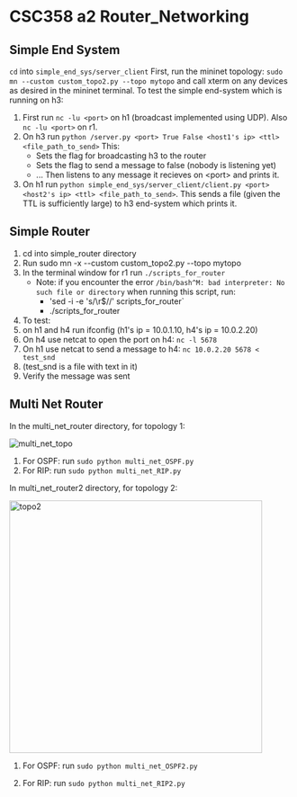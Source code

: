 # CSC358 a2 Router_Networking

## Simple End System
`cd` into `simple_end_sys/server_client`
First, run the mininet topology: `sudo mn --custom custom_topo2.py --topo mytopo` and call xterm on any devices as desired in the mininet terminal. To test the simple end-system which is running on h3:
1. First run `nc -lu <port>` on h1 (broadcast implemented using UDP). Also `nc -lu <port>` on r1.
2. On h3 run `python /server.py <port> True False <host1's ip> <ttl> <file_path_to_send>` This:
    * Sets the flag for broadcasting h3 to the router
    * Sets the flag to send a message to false (nobody is listening yet)
    * ... Then listens to any message it recieves on \<port\> and prints it.
4. On h1 run `python simple_end_sys/server_client/client.py <port> <host2's ip> <ttl> <file_path_to_send>`. This sends a file (given the TTL is sufficiently large) to h3 end-system which prints it.


## Simple Router
1. cd into simple_router directory
2. Run sudo mn -x --custom custom_topo2.py --topo mytopo
3. In the terminal window for r1 run `./scripts_for_router`
   * Note: if you encounter the error `/bin/bash^M: bad interpreter: No such file or directory` when running this script, run:
      * 'sed -i -e 's/\r$//' scripts_for_router`
      * ./scripts_for_router
5. To test:
6. on h1 and h4 run ifconfig (h1's ip = 10.0.1.10, h4's ip = 10.0.2.20)
7. On h4 use netcat to open the port on h4: `nc -l 5678`
8. On h1 use netcat to send a message to h4: `nc 10.0.2.20 5678 < test_snd` 
9. (test_snd is a file with text in it)
10. Verify the message was sent


## Multi Net Router
In the multi_net_router directory, for topology 1:

![multi_net_topo](https://user-images.githubusercontent.com/40809349/161470161-43b47107-9b32-4b7c-a4fb-9e293b285eb1.png)
1. For OSPF: run `sudo python multi_net_OSPF.py`
2. For RIP: run `sudo python multi_net_RIP.py`

In multi_net_router2 directory, for topology 2:

<img width="449" alt="topo2" src="https://user-images.githubusercontent.com/40809349/161470420-7871e8ec-4856-42ad-b378-d1704119bf56.PNG">

1. For OSPF: run `sudo python multi_net_OSPF2.py`

2. For RIP: run `sudo python multi_net_RIP2.py`


